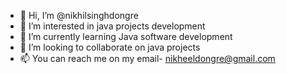 - 👋 Hi, I’m @nikhilsinghdongre
- 👀 I’m interested in java projects development 
- 🌱 I’m currently learning Java software development
- 💞️ I’m looking to collaborate on java projects
- 📫 You can reach me on my email- nikheeldongre@gmail.com

<!---
nikhilsinghdongre/nikhilsinghdongre is a ✨ special ✨ repository because its `README.md` (this file) appears on your GitHub profile.
You can click the Preview link to take a look at your changes.
--->
